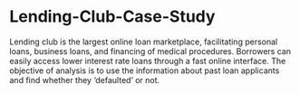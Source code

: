 # Lending-Club-Case-Study

Lending club is the largest online loan marketplace, facilitating personal loans, business loans, and financing of medical procedures.
Borrowers can easily access lower interest rate loans through a fast online interface.
The objective of analysis is to use the information about past loan applicants and find whether they ‘defaulted’ or not.
